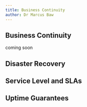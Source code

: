 ```yaml
---
title: Business Continuity
author: Dr Marcus Baw
---
```


## Business Continuity

coming soon

## Disaster Recovery


## Service Level and SLAs


## Uptime Guarantees